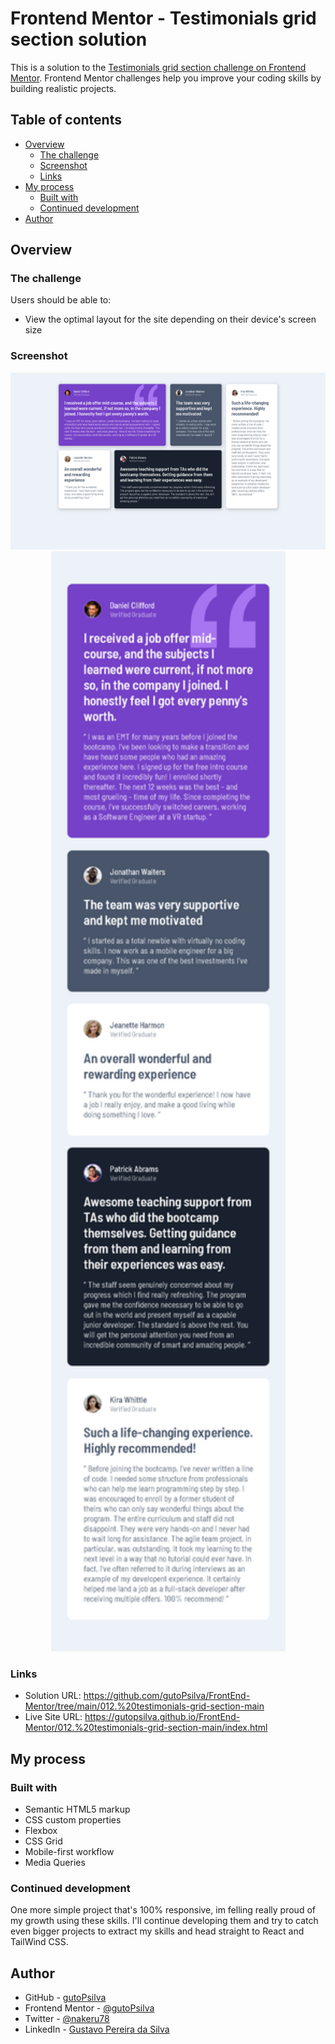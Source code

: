# Frontend Mentor - Testimonials grid section solution

This is a solution to the [Testimonials grid section challenge on Frontend Mentor](https://www.frontendmentor.io/challenges/testimonials-grid-section-Nnw6J7Un7). Frontend Mentor challenges help you improve your coding skills by building realistic projects. 

## Table of contents

- [Overview](#overview)
  - [The challenge](#the-challenge)
  - [Screenshot](#screenshot)
  - [Links](#links)
- [My process](#my-process)
  - [Built with](#built-with)
  - [Continued development](#continued-development)
- [Author](#author)

## Overview

### The challenge

Users should be able to:

- View the optimal layout for the site depending on their device's screen size

### Screenshot

<div align="center">
  <img src="images\screenshots\desk.jpg" alt="desktop-screenshot" style="width: 1440px">
  <img src="images\screenshots\mobile.jpg" alt="mobile-screenshot" style="width: 375px">
</div>

### Links

- Solution URL: https://github.com/gutoPsilva/FrontEnd-Mentor/tree/main/012.%20testimonials-grid-section-main
- Live Site URL: https://gutopsilva.github.io/FrontEnd-Mentor/012.%20testimonials-grid-section-main/index.html

## My process

### Built with

- Semantic HTML5 markup
- CSS custom properties
- Flexbox
- CSS Grid
- Mobile-first workflow
- Media Queries

### Continued development

One more simple project that's 100% responsive, im felling really proud of my growth using these skills. I'll continue developing them and try to catch even bigger projects to extract my skills and head straight to React and TailWind CSS.

## Author

- GitHub - [gutoPsilva](https://github.com/gutoPsilva)
- Frontend Mentor - [@gutoPsilva](https://www.frontendmentor.io/profile/gutoPsilva)
- Twitter - [@nakeru78](https://www.twitter.com/nakeru78)
- LinkedIn - [Gustavo Pereira da Silva](https://www.linkedin.com/in/gustavo-pereira-da-silva-b5b684247/)